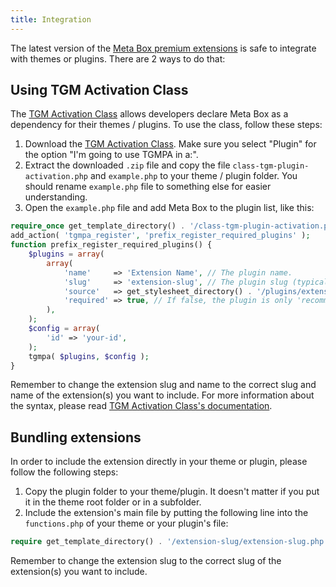 ```yaml
---
title: Integration
---
```


The latest version of the [Meta Box premium extensions](https://metabox.io/plugins/) is safe to integrate with themes or plugins. There are 2 ways to do that:

## Using TGM Activation Class

The [TGM Activation Class](https://tgmpluginactivation.com) allows developers declare Meta Box as a dependency for their themes / plugins. To use the class, follow these steps:

1. Download the [TGM Activation Class](http://tgmpluginactivation.com/download/). Make sure you select "Plugin" for the option "I'm going to use TGMPA in a:".
1. Extract the downloaded `.zip` file and copy the file `class-tgm-plugin-activation.php` and `example.php` to your theme / plugin folder. You should rename `example.php` file to something else for easier understanding.
1. Open the `example.php` file and add Meta Box to the plugin list, like this:

```php
require_once get_template_directory() . '/class-tgm-plugin-activation.php';
add_action( 'tgmpa_register', 'prefix_register_required_plugins' );
function prefix_register_required_plugins() {
    $plugins = array(
        array(
            'name'     => 'Extension Name', // The plugin name.
            'slug'     => 'extension-slug', // The plugin slug (typically the folder name).
            'source'   => get_stylesheet_directory() . '/plugins/extension.zip', // The plugin source.
            'required' => true, // If false, the plugin is only 'recommended' instead of required.
        ),
    );
    $config = array(
        'id' => 'your-id',
    );
    tgmpa( $plugins, $config );
}
```

Remember to change the extension slug and name to the correct slug and name of the extension(s) you want to include. For more information about the syntax, please read [TGM Activation Class's documentation](https://tgmpluginactivation.com/configuration/).

## Bundling extensions

In order to include the extension directly in your theme or plugin, please follow the following steps:

1. Copy the plugin folder to your theme/plugin. It doesn't matter if you put it in the theme root folder or in a subfolder.
1. Include the extension's main file by putting the following line into the `functions.php` of your theme or your plugin's file:

```php
require get_template_directory() . '/extension-slug/extension-slug.php'; // Path to the extension's main file
```

Remember to change the extension slug to the correct slug of the extension(s) you want to include.